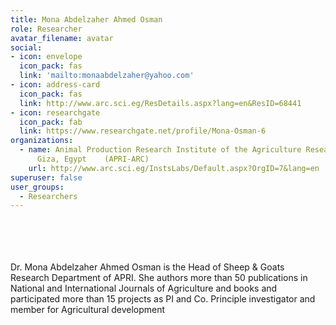 ```yaml
---
title: Mona Abdelzaher Ahmed Osman
role: Researcher
avatar_filename: avatar
social:
- icon: envelope
  icon_pack: fas
  link: 'mailto:monaabdelzaher@yahoo.com'
- icon: address-card
  icon_pack: fas
  link: http://www.arc.sci.eg/ResDetails.aspx?lang=en&ResID=68441
- icon: researchgate
  icon_pack: fab
  link: https://www.researchgate.net/profile/Mona-Osman-6
organizations:
  - name: Animal Production Research Institute of the Agriculture Research Center,
      Giza, Egypt    (APRI-ARC)
    url: http://www.arc.sci.eg/InstsLabs/Default.aspx?OrgID=7&lang=en
superuser: false
user_groups:
  - Researchers
---
```

<br />
<br />
<br />
<br />
Dr. Mona Abdelzaher Ahmed Osman is the Head of Sheep & Goats Research Department of APRI. She authors more than 50 publications in National and International Journals of Agriculture and books and participated more than 15 projects as PI and Co. Principle investigator and member for Agricultural development
